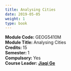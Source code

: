 ```yaml
---
title: Analysing Cities
date: 2019-05-05
weight: 1
type: book
---
```


<b> Module Code: </b> GEOG5410M <br>
<b> Module Title: </b> Analysing Cities <br>
<b> Credits: </b> 15 <br> 
<b> Semester: </b> 1 <br> 
<b> Compulsory: </b> Yes <br>
<b> Course Leader: <b/> <a href="https://environment.leeds.ac.uk/geography/staff/2702/jiaqi-ge" target="_blank">Jiaqi Ge </a> <br>

